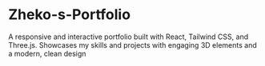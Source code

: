 # Zheko-s-Portfolio
A responsive and interactive portfolio built with React, Tailwind CSS, and Three.js. Showcases my skills and projects with engaging 3D elements and a modern, clean design

